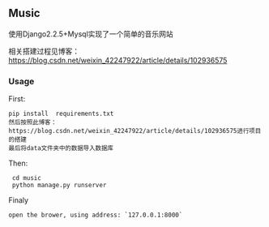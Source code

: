 ## Music

使用Django2.2.5+Mysql实现了一个简单的音乐网站

相关搭建过程见博客：https://blog.csdn.net/weixin_42247922/article/details/102936575

### Usage
First:

    pip install  requirements.txt
    然后按照此博客：https://blog.csdn.net/weixin_42247922/article/details/102936575进行项目的搭建
    最后将data文件夹中的数据导入数据库
Then:

     cd music
     python manage.py runserver

Finaly

    open the brower, using address: `127.0.0.1:8000`

